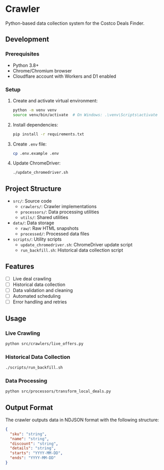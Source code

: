 # Crawler

Python-based data collection system for the Costco Deals Finder.

## Development

### Prerequisites

- Python 3.8+
- Chrome/Chromium browser
- Cloudflare account with Workers and D1 enabled

### Setup

1. Create and activate virtual environment:
   ```bash
   python -m venv venv
   source venv/bin/activate  # On Windows: .\venv\Scripts\activate
   ```

2. Install dependencies:
   ```bash
   pip install -r requirements.txt
   ```

3. Create `.env` file:
   ```bash
   cp .env.example .env
   ```

4. Update ChromeDriver:
   ```bash
   ./update_chromedriver.sh
   ```

## Project Structure

- `src/`: Source code
  - `crawlers/`: Crawler implementations
  - `processors/`: Data processing utilities
  - `utils/`: Shared utilities
- `data/`: Data storage
  - `raw/`: Raw HTML snapshots
  - `processed/`: Processed data files
- `scripts/`: Utility scripts
  - `update_chromedriver.sh`: ChromeDriver update script
  - `run_backfill.sh`: Historical data collection script

## Features

- [ ] Live deal crawling
- [ ] Historical data collection
- [ ] Data validation and cleaning
- [ ] Automated scheduling
- [ ] Error handling and retries

## Usage

### Live Crawling

```bash
python src/crawlers/live_offers.py
```

### Historical Data Collection

```bash
./scripts/run_backfill.sh
```

### Data Processing

```bash
python src/processors/transform_local_deals.py
```

## Output Format

The crawler outputs data in NDJSON format with the following structure:

```json
{
  "sku": "string",
  "name": "string",
  "discount": "string",
  "details": "string",
  "starts": "YYYY-MM-DD",
  "ends": "YYYY-MM-DD"
}
``` 